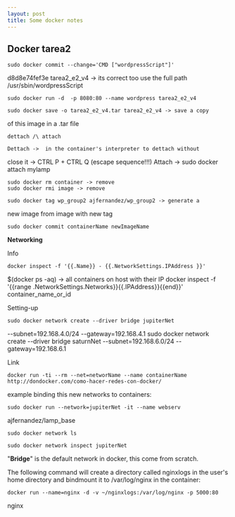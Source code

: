 ```yaml
---
layout: post
title: Some docker notes
---
```

## Docker tarea2
	
	sudo docker commit --change='CMD ["wordpressScript"]' 
d8d8e74fef3e tarea2_e2_v4 -> its correct too use the full path 
/usr/sbin/wordpressScript

	sudo docker run -d  -p 8080:80 --name wordpress tarea2_e2_v4

	sudo docker save -o tarea2_e2_v4.tar tarea2_e2_v4 -> save a copy 
of this image in a .tar file

	dettach /\ attach

	Dettach ->  in the container's interpreter to dettach without 
close it -> CTRL P + CTRL Q (escape sequence!!!)
	Attach  ->  sudo docker attach mylamp


	sudo docker rm container -> remove
	sudo docker rmi image -> remove

	sudo docker tag wp_group2 ajfernandez/wp_group2 -> generate a 
new image from image with new tag

	sudo docker commit containerName newImageName 

**Networking**

Info

	docker inspect -f '{{.Name}} - {{.NetworkSettings.IPAddress }}' 
$(docker ps -aq) -> all containers on host with their IP
	docker inspect -f '{{range 
.NetworkSettings.Networks}}{{.IPAddress}}{{end}}' container_name_or_id

 Setting-up

	sudo docker network create --driver bridge jupiterNet 
--subnet=192.168.4.0/24 --gateway=192.168.4.1
	sudo docker network create --driver bridge saturnNet 
--subnet=192.168.6.0/24 --gateway=192.168.6.1

  Link

	docker run -ti --rm --net=networName --name containerName
	http://dondocker.com/como-hacer-redes-con-docker/

example binding this new networks to containers: 

	sudo docker run --network=jupiterNet -it --name webserv 
ajfernandez/lamp_base

	sudo docker network ls

	sudo docker network inspect jupiterNet

"**Bridge**" is the default network in docker, this come from scratch.

The following command will create a directory called nginxlogs in the 
user's home directory and bindmount it to /var/log/nginx in 
   the container:

    docker run --name=nginx -d -v ~/nginxlogs:/var/log/nginx -p 5000:80 
nginx
